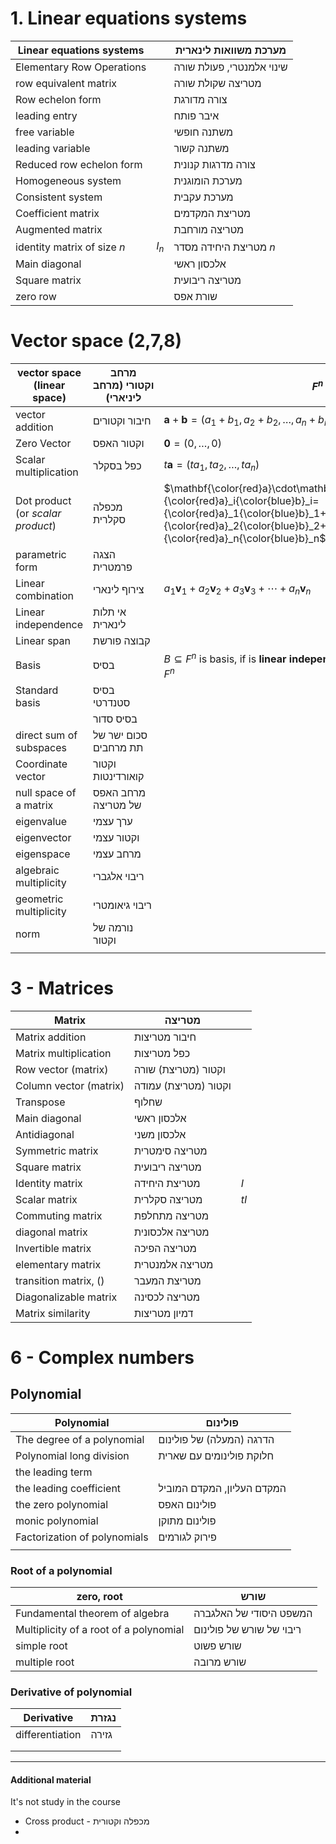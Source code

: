 # 1. Linear equations systems

| Linear equations systems    |       | מערכת משוואות לינארית     |
| --------------------------- | ----- | ------------------------- |
| Elementary Row Operations   |       | שינוי אלמנטרי, פעולת שורה |
| row equivalent matrix       |       | מטריצה שקולת שורה         |
| Row echelon form            |       | צורה מדורגת               |
| leading entry               |       | איבר פותח                 |
| free variable               |       | משתנה חופשי               |
| leading variable            |       | משתנה קשור                |
| Reduced row echelon form    |       | צורה מדרגות קנונית        |
| Homogeneous system          |       | מערכת הומוגנית            |
| Consistent system           |       | מערכת עקבית               |
| Coefficient matrix          |       | מטריצת המקדמים            |
| Augmented matrix            |       | מטריצה מורחבת             |
| identity matrix of size $n$ | $I_n$ | מטריצת היחידה מסדר $n$    |
| Main diagonal               |       | אלכסון ראשי               |
| Square matrix               |       | מטריצה ריבועית            |
| zero row                    |       | שורת אפס                  |


# Vector space (2,7,8)

| vector space (linear space)       | **מרחב וקטורי** (מרחב ליניארי) | $F^n$                                                                                                                                                                                                          |
| --------------------------------- | ------------------------------ | -------------------------------------------------------------------------------------------------------------------------------------------------------------------------------------------------------------- |
| vector addition                   | חיבור וקטורים                  | $\mathbf{a}+\mathbf{b}=(a_1+b_1,a_2+b_2,\ldots,a_n+b_n)$                                                                                                                                                       |
| Zero Vector                       | וקטור האפס                     | $\mathbf{0}=(0,\ldots,0)$                                                                                                                                                                                      |
| Scalar multiplication             | כפל בסקלר                      | $t\mathbf{a}=(ta_1,ta_2,\ldots,ta_n)$                                                                                                                                                                          |
| Dot product (or *scalar product*) | מכפלה סקלרית                   | $\mathbf{\color{red}a}\cdot\mathbf{\color{blue}b}=\sum_{i=1}^n {\color{red}a}_i{\color{blue}b}_i={\color{red}a}_1{\color{blue}b}_1+{\color{red}a}_2{\color{blue}b}_2+\cdots+{\color{red}a}_n{\color{blue}b}_n$ |
| parametric form                   | הצגה פרמטרית                   |                                                                                                                                                                                                                |
| Linear combination                | צירוף לינארי                   | $a_1 \mathbf v_1 + a_2 \mathbf v_2 + a_3 \mathbf v_3 + \cdots + a_n \mathbf v_n$                                                                                                                               |
| Linear independence               | אי תלות לינארית                |                                                                                                                                                                                                                |
| Linear span                       | קבוצה פורשת                    |                                                                                                                                                                                                                |
| Basis                             | בסיס                           | $B\subseteq{F^{n}}$ is basis, if is **linear independence**, and **spanning set** of $F^{n}$                                                                                                                   |
| Standard basis                    | בסיס סטנדרטי                   |                                                                                                                                                                                                                |
|                                   | בסיס סדור                      |                                                                                                                                                                                                                |
| direct sum of subspaces           | סכום ישר של תת מרחבים          |                                                                                                                                                                                                                |
| Coordinate vector                 | וקטור קואורדינטות              |                                                                                                                                                                                                                |
| null space of a matrix            | מרחב האפס של מטריצה            |                                                                                                                                                                                                                |
| eigenvalue                        | ערך עצמי                       |                                                                                                                                                                                                                |
| eigenvector                       | וקטור עצמי                     |                                                                                                                                                                                                                |
| eigenspace                        | מרחב עצמי                      |                                                                                                                                                                                                                |
| algebraic multiplicity            | ריבוי אלגברי                   |                                                                                                                                                                                                                |
| geometric multiplicity            | ריבוי גיאומטרי                 |                                                                                                                                                                                                                |
| norm                              | נורמה של וקטור                 |                                                                                                                                                                                                                |
|                                   |                                |                                                                                                                                                                                                                |

# 3 - Matrices

| Matrix                 | מטריצה               |      |
| ---------------------- | -------------------- | ---- |
| Matrix addition        | חיבור מטריצות        |      |
| Matrix multiplication  | כפל מטריצות          |      |
| Row vector (matrix)    | וקטור (מטריצת) שורה  |      |
| Column vector (matrix) | וקטור (מטריצת) עמודה |      |
| Transpose              | שחלוף                |      |
| Main diagonal          | אלכסון ראשי          |      |
| Antidiagonal           | אלכסון משני          |      |
| Symmetric matrix       | מטריצה סימטרית       |      |
| Square matrix          | מטריצה ריבועית       |      |
| Identity matrix        | מטריצת היחידה        | $I$  |
| Scalar matrix          | מטריצה סקלרית        | $tI$ |
| Commuting matrix       | מטריצה מתחלפת        |      |
| diagonal matrix        | מטריצה אלכסונית      |      |
| Invertible matrix      | מטריצה הפיכה         |      |
| elementary matrix      | מטריצה אלמנטרית      |      |
| transition matrix, ()  | מטריצת המעבר         |      |
| Diagonalizable matrix  | מטריצה לכסינה        |      |
| Matrix similarity      | דמיון מטריצות        |      |

# 6 - Complex numbers

## Polynomial

| Polynomial                   | פולינום                    |
| ---------------------------- | -------------------------- |
| The degree of a polynomial   | הדרגה (המעלה) של פולינום   |
| Polynomial long division     | חלוקת פולינומים עם שארית   |
| the leading term             |                            |
| the leading coefficient      | המקדם העליון, המקדם המוביל |
| the zero polynomial          | פולינום האפס               |
| monic polynomial             | פולינום מתוקן              |
| Factorization of polynomials | פירוק לגורמים              |
|                              |                            |

### Root of a polynomial

| zero, root                             | שורש                     |
| -------------------------------------- | ------------------------ |
| Fundamental theorem of algebra         | המשפט היסודי של האלגברה  |
| Multiplicity of a root of a polynomial | ריבוי של שורש של פולינום |
| simple root                            | שורש פשוט                |
| multiple root                          | שורש מרובה               |

### Derivative of polynomial


| Derivative      | נגזרת |
| --------------- | ----- |
| differentiation | גזירה |
|                 |       |
|                 |       |


___

#### Additional material

It's not study in the course

- Cross product - מכפלה וקטורית
- 